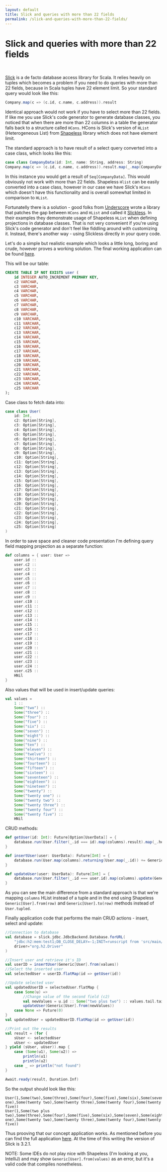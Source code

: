 ```yaml
---
layout: default
title: Slick and queries with more than 22 fields
permalink: /slick-and-queries-with-more-than-22-fields/
---
```


# Slick and queries with more than 22 fields

<br>

[Slick](http://slick.lightbend.com/) is a de facto database access library for Scala. It relies heavily on tuples which becomes a problem if you need to do
queries with more than 22 fields, because in Scala tuples have 22 element limit. So your standard query would look like this:

```scala
Company.map(c => (c.id, c.name, c.address)).result
```

Identical approach would not work if you have to select more than 22 fields. If like me you use Slick's code generator to generate database classes, you noticed
that when there are more than 22 columns in a table the generator falls back to a structure called `HCons`. HCons is Slick's version of `HList`
(Heterogeneous List) from [Shapeless](https://github.com/milessabin/shapeless) library which does not have element limit.

The standard approach is to have result of a select query converted into a case class, which looks like this:

```scala
case class CompanyData(id: Int, name: String, address: String)
Company.map(c => (c.id, c.name, c.address)).result.map(_.map(CompanyData.tupled))
```

In this instance you would get a result of `Seq[CompanyData]`. This would obviously not work with more than 22 fields. Shapeless `Hlist` can be easily converted
into a case class, however in our case we have Slick's `HCons` which doesn't have this functionality and is overall somewhat limited in comparison to `HList`.

Fortunatelly there is a solution - good folks from [Underscore](https://underscore.io) wrote a library that patches the gap between `HCons` and `HList` and
called it [Slickless](https://github.com/underscoreio/slickless). In their examples they demonstrate usage of Shapeless `HList` when defining projections in
database classes. That is not very convenient if you're using Slick's code generator and don't feel like fiddling around with customizing it. Instead, there's
another way - using Slickless directly in your query code.

Let's do a simple but realistic example which looks a little long, boring and crude, however proves a working solution. The final working application can be
found [here](https://github.com/vrcod/slick-hlist).

This will be our table:

```sql
CREATE TABLE IF NOT EXISTS user (
    id INTEGER AUTO_INCREMENT PRIMARY KEY,
    c2 VARCHAR,
    c3 VARCHAR,
    c4 VARCHAR,
    c5 VARCHAR,
    c6 VARCHAR,
    c7 VARCHAR,
    c8 VARCHAR,
    c9 VARCHAR,
    c10 VARCHAR,
    c11 VARCHAR,
    c12 VARCHAR,
    c13 VARCHAR,
    c14 VARCHAR,
    c15 VARCHAR,
    c16 VARCHAR,
    c17 VARCHAR,
    c18 VARCHAR,
    c19 VARCHAR,
    c20 VARCHAR,
    c21 VARCHAR,
    c22 VARCHAR,
    c23 VARCHAR,
    c24 VARCHAR,
    c25 VARCHAR
);
```

Case class to fetch data into:

```scala
case class User(
    id: Int,
    c2: Option[String],
    c3: Option[String],
    c4: Option[String],
    c5: Option[String],
    c6: Option[String],
    c7: Option[String],
    c8: Option[String],
    c9: Option[String],
    c10: Option[String],
    c11: Option[String],
    c12: Option[String],
    c13: Option[String],
    c14: Option[String],
    c15: Option[String],
    c16: Option[String],
    c17: Option[String],
    c18: Option[String],
    c19: Option[String],
    c20: Option[String],
    c21: Option[String],
    c22: Option[String],
    c23: Option[String],
    c24: Option[String],
    c25: Option[String]
)
```

In order to save space and cleaner code presentation I'm defining query field mapping projection as a separate function:

```scala
def columns = { user: User =>
    user.id ::
    user.c2 ::
    user.c3 ::
    user.c4 ::
    user.c5 ::
    user.c6 ::
    user.c7 ::
    user.c8 ::
    user.c9 ::
    user.c10 ::
    user.c11 ::
    user.c12 ::
    user.c13 ::
    user.c14 ::
    user.c15 ::
    user.c16 ::
    user.c17 ::
    user.c18 ::
    user.c19 ::
    user.c20 ::
    user.c21 ::
    user.c22 ::
    user.c23 ::
    user.c24 ::
    user.c25 ::
    HNil
}
```

Also values that will be used in insert/update queries:

```scala
val values =
    1 ::
    Some("two") ::
    Some("three") ::
    Some("four") ::
    Some("five") ::
    Some("six") ::
    Some("seven") ::
    Some("eight") ::
    Some("nine") ::
    Some("ten") ::
    Some("eleven") ::
    Some("twelve") ::
    Some("thirteen") ::
    Some("fourteen") ::
    Some("fifteen") ::
    Some("sixteen") ::
    Some("seventeen") ::
    Some("eighteen") ::
    Some("nineteen") ::
    Some("twenty") ::
    Some("twenty one") ::
    Some("twenty two") ::
    Some("twenty three") ::
    Some("twenty four") ::
    Some("twenty five") ::
    HNil
```

CRUD methods:

```scala
def getUser(id: Int): Future[Option[UserData]] = {
    database.run(User.filter(_.id === id).map(columns).result).map(_.headOption.map(row => Generic[UserData].from(row)))
}

def insertUser(user: UserData): Future[Int] = {
    database.run(User.map(columns).returning(User.map(_.id)) += Generic[UserData].to(user))
}

def updateUser(user: UserData): Future[Int] = {
    database.run(User.filter(_.id === user.id).map(columns).update(Generic[UserData].to(user)))
}
```

As you can see the main difference from a standard approach is that we're mapping `columns` HList instead of a tuple and in the end using Shapeless
`Generic[User].from(row)` and `Generic[User].to(row)` methods instead of `User.tupled`.

Finally application code that performs the main CRUD actions - insert, select and update:

```scala
//Connection to database
val database = slick.jdbc.JdbcBackend.Database.forURL(
    "jdbc:h2:mem:test1;DB_CLOSE_DELAY=-1;INIT=runscript from 'src/main/resources/create.sql'",
    driver="org.h2.Driver"
)

//Insert user and retrieve it's ID
val userID = insertUser(Generic[User].from(values))
//Select the inserted user
val selectedUser = userID.flatMap(id => getUser(id))

//Update selected user
val updatedUserID = selectedUser.flatMap {
    case Some(u) =>
        //Change value of the second field (c2)
        val newValues = u.id :: Some("two plus two") :: values.tail.tail
        updateUser(Generic[User].from(newValues))
    case None => Future(0)
}
val updatedUser = updatedUserID.flatMap(id => getUser(id))

//Print out the results
val result = (for {
    sUser <- selectedUser
    uUser <- updatedUser
} yield (sUser, uUser)).map {
    case (Some(u1), Some(u2)) =>
        println(u1)
        println(u2)
    case _ => println("not found")
}

Await.ready(result, Duration.Inf)
```

So the output should look like this:

```
User(1,Some(two),Some(three),Some(four),Some(five),Some(six),Some(seven),Some(eight),Some(nine),Some(ten),Some(eleven),Some(twelve),Some(thirteen),Some(fourteen),Some(fifteen),Some(sixteen),Some(seventeen),Some(eighteen),Some(nineteen),Some(twenty),Some(twenty one),Some(twenty two),Some(twenty three),Some(twenty four),Some(twenty five))
User(1,Some(two plus two),Some(three),Some(four),Some(five),Some(six),Some(seven),Some(eight),Some(nine),Some(ten),Some(eleven),Some(twelve),Some(thirteen),Some(fourteen),Some(fifteen),Some(sixteen),Some(seventeen),Some(eighteen),Some(nineteen),Some(twenty),Some(twenty one),Some(twenty two),Some(twenty three),Some(twenty four),Some(twenty five))
```

Thus prooving that our concept application works. As mentioned before you can find the full application [here](https://github.com/vrcod/slick-hlist). At the time of this writing
the version of Slick is 3.2.1.

NOTE: Some IDEs do not play nice with Shapeless (I'm looking at you, IntelliJ) and may show `Generic[User].from(values)` as an error, but it's a valid code that
compiles nonetheless.